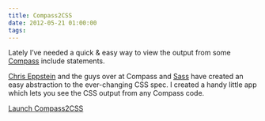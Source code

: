 ```yaml
---
title: Compass2CSS
date: 2012-05-21 01:00:00
tags:
---
```


<p>Lately I&#8217;ve needed a quick &amp; easy way to view the output from some <a href='http://compass-style.org/reference/compass'>Compass</a> include statements.</p>

<p><a href='http://chriseppstein.github.com/'>Chris Eppstein</a> and the guys over at Compass and <a href='http://sass-lang.com/docs.html'>Sass</a> have created an easy abstraction to the ever-changing CSS spec. I created a handy little app which lets you see the CSS output from any Compass code.</p>
<a class='button' href='http://c2c.briangonzalez.org'>
  Launch Compass2CSS
</a>
